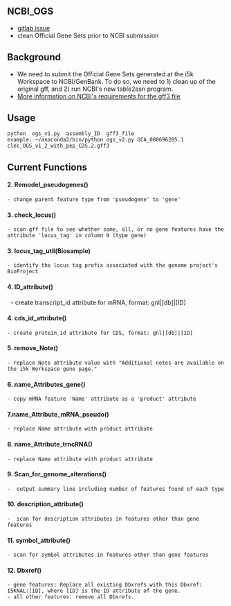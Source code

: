 ## NCBI_OGS
* [gitlab issue](https://gitlab.com/i5k_Workspace/workspace_roadmap/issues/406)
* clean Official Gene Sets prior to NCBI submission
## Background
* We need to submit the Official Gene Sets generated at the i5k Workspace to NCBI/GenBank. To do so, we need to 1) clean up of the original gff, and 2) run NCBI's new table2asn program. 
* [More information on NCBI's requirements for the gff3 file](https://www.ncbi.nlm.nih.gov/sites/genbank/genomes_gff/)
## Usage
    python  ogs_v1.py  assembly_ID  gff3_file
    example: ~/anaconda2/bin/python ogs_v2.py GCA_000696205.1 clec_OGS_v1_2_with_pep_CDS.2.gff3


## Current Functions  
#### 2. Remodel_pseudogenes()
    - change parent feature type from 'pseudogene' to 'gene'     
#### 3. check_locus()
    - scan gff file to see whether some, all, or no gene features have the attribute 'locus_tag' in column 9 (type gene)   
#### 3. locus_tag_util(Biosample) 
    - identify the locus tag prefix associated with the genome project's BioProject   
#### 4. ID_attribute()  
    - create transcript_id attribute for mRNA, format: gnl|[db]|[ID]      
#### 4. cds_id_attribute()   
    - create protein_id attribute for CDS, format: gnl|[db]|[ID] 
#### 5. remove_Note()
    - replace Note attribute value with "Additional notes are available on the i5k Workspace gene page."
#### 6. name_Attributes_gene() 
    - copy mRNA feature 'Name' attribute as a 'product' attribute
#### 7.name_Attribute_mRNA_pseudo() 
    - replace Name attribute with product attribute
#### 8. name_Attribute_trncRNA()  
    - replace Name attribute with product attribute
#### 9. Scan_for_genome_alterations() 
    -  output summary line including number of features found of each type
#### 10. description_attribute()  
    -  scan for description attributes in features other than gene features
#### 11. symbol_attribute() 
    - scan for symbol attributes in features other than gene features
#### 12. Dbxref()  
    - gene features: Replace all existing Dbxrefs with this Dbxref: I5KNAL:[ID], where [ID] is the ID attribute of the gene. 
    - all other features: remove all Dbxrefs.
